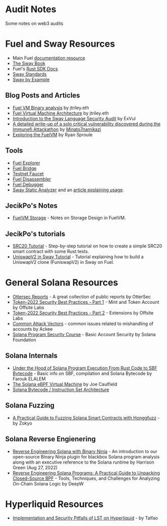 # Audit Notes
Some notes on web3 audits

# Fuel and Sway Resources

- Main Fuel [documentation resource](https://docs.fuel.network/docs/intro/what-is-fuel/)
- [The Sway Book](https://fuellabs.github.io/sway/v0.60.0/book/index.html)
- Fuel's [Rust SDK Docs](https://docs.rs/fuels/latest/fuels/all.html)
- [Sway Standards](https://github.com/FuelLabs/sway-standards/tree/v0.5.0)
- [Sway by Example](https://www.swaybyexample.com/)

## Blog Posts and Articles

- [Fuel VM Binary analysis](https://jtriley.substack.com/p/fuel-vm-binary-analysis) by jtriley.eth
- [Fuel Virtual Machine Architecture](https://substack.com/home/post/p-83088192) by jtriley.eth
- [Introduction to the Sway Language Security Audit](https://exvul.com/introduction-to-the-sway-language-security-audit/) by ExVul
- [A detailed write-up of a solo critical vulnerability discovered during the Immunefi Attackathon](https://github.com/minato7namikazi/Fuel-Blockchain-Critical-Vulnerability) by [Minato7namikazi](https://x.com/minato7namikazi)
- [Exploring the FuelVM](https://medium.com/blockchain-capital-blog/exploring-the-fuelvm-86cf9ccdc159) by Ryan Sproule

## Tools

- [Fuel Explorer](https://app.fuel.network/)
- [Fuel Bridge](https://app.fuel.network/bridge?from=eth&to=fuel)
- [Testnet Faucet](https://faucet-testnet.fuel.network/)
- [Fuel Disassembler](https://github.com/otrho/fuel-dis)
- [Fuel Debugger](https://github.com/fuellabs/fuel-debugger)
- [Sway Static Analyzer](https://github.com/ourovoros-io/sway-analyzer) and an [article explaining usage](https://medium.com/@angelos404/mastering-sway-analyzer-27379d7903db).

## JecikPo's Notes

- [FuelVM Storage](https://github.com/jecikpo/Audit-Notes/blob/main/Sway-storage.md) - Notes on Storage Design in FuelVM.

## JecikPo's tutorials

- [SRC20 Tutorial](https://github.com/jecikpo/Tutorial-Fuel-SRC20) - Step-by-step tutorial on how to create a simple SRC20 smart contract with some Rust tests.
- [UniswapV2 in Sway Tutorial](https://github.com/jecikpo/Tutorial-Sway-UniswapV2) - Tutorial explaining how to build a UniswapV2 clone (FuniswapV2) in Sway on Fuel.

# General Solana Resources

- [Ottersec Reports](https://ottersec.notion.site/Sampled-Public-Audit-Reports-a296e98838aa4fdb8f3b192663400772) - A great collection of public reports by OtterSec
- [Token-2022 Security Best Practices - Part 1](https://blog.offside.io/p/token-2022-security-best-practices-part-1) - Mint and Token Account by Offsite Labs
- [Token-2022 Security Best Practices - Part 2](https://blog.offside.io/p/token-2022-security-best-practices-part-2) - Extensions by Offsite Labs
- [Common Attack Vectors](https://github.com/Ackee-Blockchain/solana-common-attack-vectors/) - common issues related to mishandling of accounts by Ackee
- [Solana Program Security Course](https://github.com/solana-foundation/developer-content/tree/main/content/courses/program-security) - Basic Account Security by Solana Foundation
## Solana Internals

- [Under the Hood of Solana Program Execution From Rust Code to SBF Bytecode](https://ubermensch.blog/under-the-hood-of-solana-program-execution-from-rust-code-to-sbf-bytecode#heading-during-execution-vm-enforcement) - Basic info on SBF, compilation and Solana Bytecode by Farouk ELALEM
- [The Solana eBPF Virtual Machine](https://www.anza.xyz/blog/the-solana-ebpf-virtual-machine) by Joe Caulfield
- [Solana Bytecode / Instruction Set Architecture](https://github.com/solana-labs/rbpf/blob/57139e9e1fca4f01155f7d99bc55cdcc25b0bc04/doc/bytecode.md)

## Solana Fuzzing

- [A Practical Guide to Fuzzing Solana Smart Contracts with Honggfuzz](https://zokyo.io/blog/guide-to-fuzzing-solana/) - by Zokyo

## Solana Reverse Engienering

- [Reverse Engineering Solana with Binary Ninja](https://osec.io/blog/2022-08-27-reverse-engineering-solana) - An introduction to our open-source Binary Ninja plugin for blackbox Solana program analysis along with an executive reference to the Solana runtime by Harrison Green (Aug 27, 2022)
- [Reverse Engineering Solana Programs: A Practical Guide to Unpacking Closed-Source BPF](https://medium.com/@evansaboladed/reverse-engineering-solana-programs-a-practical-guide-to-unpacking-closed-source-bpf-6994c1eaa33c) - Tools, Techniques, and Challenges for Analyzing On-Chain Solana Logic by DeepW

# Hyperliquid Resources

- [Implementation and Security Pitfalls of LST on Hyperliquid](https://medium.com/@talfao_94085/implementation-and-security-pitfalls-of-lst-on-hyperliquid-b83b8fd42713) - by Talfao